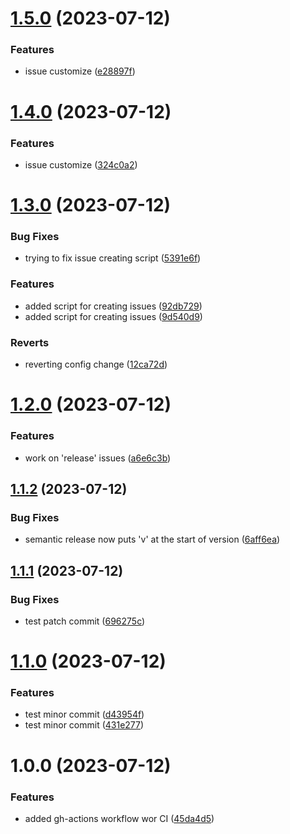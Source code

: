 # [1.5.0](https://github.com/Rubicones/hw-infra/compare/v1.4.0...v1.5.0) (2023-07-12)


### Features

* issue customize ([e28897f](https://github.com/Rubicones/hw-infra/commit/e28897fc06f36a17f5b6407883cfdfb7f870cf27))

# [1.4.0](https://github.com/Rubicones/hw-infra/compare/v1.3.0...v1.4.0) (2023-07-12)


### Features

* issue customize ([324c0a2](https://github.com/Rubicones/hw-infra/commit/324c0a2537ebcd976ccecaec627d7fc661cc4cda))

# [1.3.0](https://github.com/Rubicones/hw-infra/compare/v1.2.0...v1.3.0) (2023-07-12)


### Bug Fixes

* trying to fix issue creating script ([5391e6f](https://github.com/Rubicones/hw-infra/commit/5391e6ffaaf6d2a9acdfaf58ed9f4ee3ee0ae231))


### Features

* added script for creating issues ([92db729](https://github.com/Rubicones/hw-infra/commit/92db72952baeb8f6ef889dd1f1e917993acacf1a))
* added script for creating issues ([9d540d9](https://github.com/Rubicones/hw-infra/commit/9d540d99ed420d0452a82639f67fe287ddbf87eb))


### Reverts

* reverting config change ([12ca72d](https://github.com/Rubicones/hw-infra/commit/12ca72d9531b27c429b00803bbd7ee53b40e3c1c))

# [1.2.0](https://github.com/Rubicones/hw-infra/compare/v1.1.2...v1.2.0) (2023-07-12)


### Features

* work on 'release' issues ([a6e6c3b](https://github.com/Rubicones/hw-infra/commit/a6e6c3b89a586592f81ef77113f941d7b21eb83b))

## [1.1.2](https://github.com/Rubicones/hw-infra/compare/v1.1.1...v1.1.2) (2023-07-12)


### Bug Fixes

* semantic release now puts 'v' at the start of version ([6aff6ea](https://github.com/Rubicones/hw-infra/commit/6aff6eace58558650c154581073141d6da49e5e1))

## [1.1.1](https://github.com/Rubicones/hw-infra/compare/v1.1.0...v1.1.1) (2023-07-12)


### Bug Fixes

* test patch commit ([696275c](https://github.com/Rubicones/hw-infra/commit/696275cc4ef7a97b197551e649d7afd536d2e74b))

# [1.1.0](https://github.com/Rubicones/hw-infra/compare/v1.0.0...v1.1.0) (2023-07-12)


### Features

* test minor commit ([d43954f](https://github.com/Rubicones/hw-infra/commit/d43954f40ee1b3c461340bf2f4e5c88f9d0d6225))
* test minor commit ([431e277](https://github.com/Rubicones/hw-infra/commit/431e277e4d28e3cbedd00a3d7eda4e2f79ba4c06))

# 1.0.0 (2023-07-12)


### Features

* added gh-actions workflow wor CI ([45da4d5](https://github.com/Rubicones/hw-infra/commit/45da4d5776a2268deb6d3adf76aa67065d57c60e))
